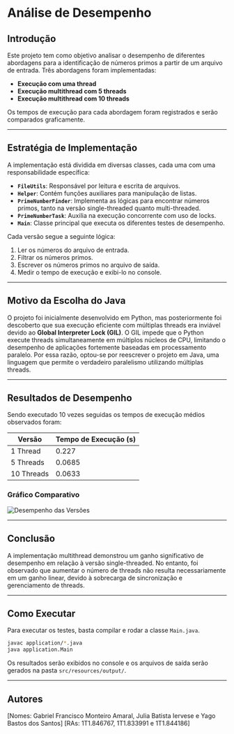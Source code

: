 # Análise de Desempenho

## Introdução
Este projeto tem como objetivo analisar o desempenho de diferentes abordagens para a identificação de números primos a partir de um arquivo de entrada. Três abordagens foram implementadas:

- **Execução com uma thread**
- **Execução multithread com 5 threads**
- **Execução multithread com 10 threads**

Os tempos de execução para cada abordagem foram registrados e serão comparados graficamente.

---

## Estratégia de Implementação
A implementação está dividida em diversas classes, cada uma com uma responsabilidade específica:

- **`FileUtils`**: Responsável por leitura e escrita de arquivos.
- **`Helper`**: Contém funções auxiliares para manipulação de listas.
- **`PrimeNumberFinder`**: Implementa as lógicas para encontrar números primos, tanto na versão single-threaded quanto multi-threaded.
- **`PrimeNumberTask`**: Auxilia na execução concorrente com uso de locks.
- **`Main`**: Classe principal que executa os diferentes testes de desempenho.

Cada versão segue a seguinte lógica:

1. Ler os números do arquivo de entrada.
2. Filtrar os números primos.
3. Escrever os números primos no arquivo de saída.
4. Medir o tempo de execução e exibi-lo no console.

---

## Motivo da Escolha do Java
O projeto foi inicialmente desenvolvido em Python, mas posteriormente foi descoberto que sua execução eficiente com múltiplas threads era inviável devido ao **Global Interpreter Lock (GIL)**. O GIL impede que o Python execute threads simultaneamente em múltiplos núcleos de CPU, limitando o desempenho de aplicações fortemente baseadas em processamento paralelo. Por essa razão, optou-se por reescrever o projeto em Java, uma linguagem que permite o verdadeiro paralelismo utilizando múltiplas threads.

---

## Resultados de Desempenho
Sendo executado 10 vezes seguidas os tempos de execução médios observados foram:

| Versão | Tempo de Execução (s) |
|---------|--------------------|
| 1 Thread | 0.227 |
| 5 Threads | 0.0685 |
| 10 Threads | 0.0633 |

### Gráfico Comparativo

![Desempenho das Versões](gráfico_comparativo.png)

---

## Conclusão
A implementação multithread demonstrou um ganho significativo de desempenho em relação à versão single-threaded. No entanto, foi observado que aumentar o número de threads não resulta necessariamente em um ganho linear, devido à sobrecarga de sincronização e gerenciamento de threads.

---

## Como Executar
Para executar os testes, basta compilar e rodar a classe `Main.java`.

```sh
javac application/*.java
java application.Main
```

Os resultados serão exibidos no console e os arquivos de saída serão gerados na pasta `src/resources/output/`.

---

## Autores
[Nomes: Gabriel Francisco Monteiro Amaral, Julia Batista Iervese e Yago Bastos dos Santos]
[RAs: 1T1.846767, 1T1.833991 e 1T1.844186]

